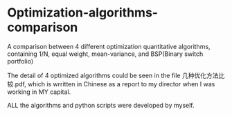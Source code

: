 # Optimization-algorithms-comparison
A comparison between 4 different optimization quantitative algorithms, containing 1/N, equal weight, mean-variance, and BSP(Binary switch portfolio)

The detail of 4 optimized algorithms could be seen in the file 几种优化方法比较.pdf, which is wrritten in Chinese as a report to my director when I was working in MY capital.

ALL the algorithms and python scripts were developed by myself.
